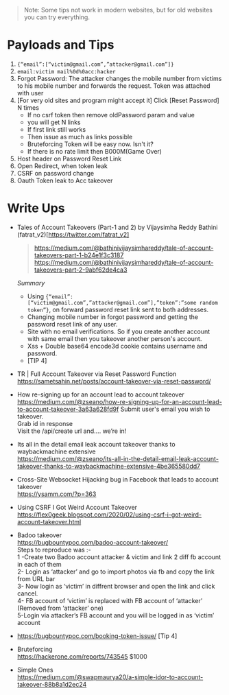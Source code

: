 > Note: Some tips not work in modern websites, but for old websites you can try everything.

Payloads and Tips
=================
1. `{“email”:[“victim@gmail.com”,”attacker@gmail.com”]}`
2. `email:victim mail%0d%0acc:hacker`
3. Forgot Password: The attacker changes the mobile number from victims to his mobile number and forwards the request. Token was attached with user
4. [For very old sites and program might accept it] Click [Reset Password] N times
    * If no csrf token then remove oldPassword param and value
    * you will get N links  
    * If first link still works  
    * Then issue as much as links possible  
    * Bruteforcing Token will be easy now. Isn't it?  
    * If there is no rate limit then B000M(Game Over)  
5. Host header on Password Reset Link  
6. Open Redirect, when token leak  
7. CSRF on password change  
8. Oauth Token leak to Acc takeover  

Write Ups
=========
* Tales of Account Takeovers (Part-1 and 2) by Vijaysimha Reddy Bathini
(fatrat_v2)[https://twitter.com/fatrat_v2]
   > https://medium.com/@bathinivijaysimhareddy/tale-of-account-takeovers-part-1-b24e1f3c3187
   > https://medium.com/@bathinivijaysimhareddy/tale-of-account-takeovers-part-2-9abf62de4ca3
   
   *Summary*
   * Using `{“email”:[“victim@gmail.com”,”attacker@gmail.com”],”token”:”some random token”}`, on forward password reset link sent to both addresses.  
   * Changing mobile number in forgot password and getting the password reset link of any user.  
   * Site with no email verifications. So if you create another account with same email then you takeover another person's account.  
   * Xss + Double base64 encode3d cookie contains username and password.  
   * [TIP 4]  
  
* TR | Full Account Takeover via Reset Password Function  
https://sametsahin.net/posts/account-takeover-via-reset-password/

* How re-signing up for an account lead to account takeover  
https://medium.com/@zseano/how-re-signing-up-for-an-account-lead-to-account-takeover-3a63a628fd9f
    Submit user's email you wish to takeover.  
    Grab id in response  
    Visit the /api/create url and…. we’re in!  

* Its all in the detail email leak account takeover thanks to waybackmachine extensive  
https://medium.com/@zseano/its-all-in-the-detail-email-leak-account-takeover-thanks-to-waybackmachine-extensive-4be365580dd7  

* Cross-Site Websocket Hijacking bug in Facebook that leads to account takeover  
https://ysamm.com/?p=363  
  
* Using CSRF I Got Weird Account Takeover  
https://flex0geek.blogspot.com/2020/02/using-csrf-i-got-weird-account-takeover.html  

* Badoo takeover  
https://bugbountypoc.com/badoo-account-takeover/  
    Steps to reproduce was :-  
    1 -Create two Badoo account attacker & victim and link 2 diff fb account in each of them  
    2- Login as ‘attacker’ and go to import photos via fb and copy the link from URL bar  
    3- Now login as ‘victim’ in diffrent browser and open the link and click cancel.  
    4- FB account of ‘victim’ is replaced with FB account of ‘attacker’ (Removed from ‘attacker’ one)  
    5-Login via attacker’s FB account and you will be logged in as ‘victim’ account  

* https://bugbountypoc.com/booking-token-issue/ [Tip 4]  

* Bruteforcing  
https://hackerone.com/reports/743545 $1000  

* Simple Ones  
https://medium.com/@swapmaurya20/a-simple-idor-to-account-takeover-88b8a1d2ec24  
